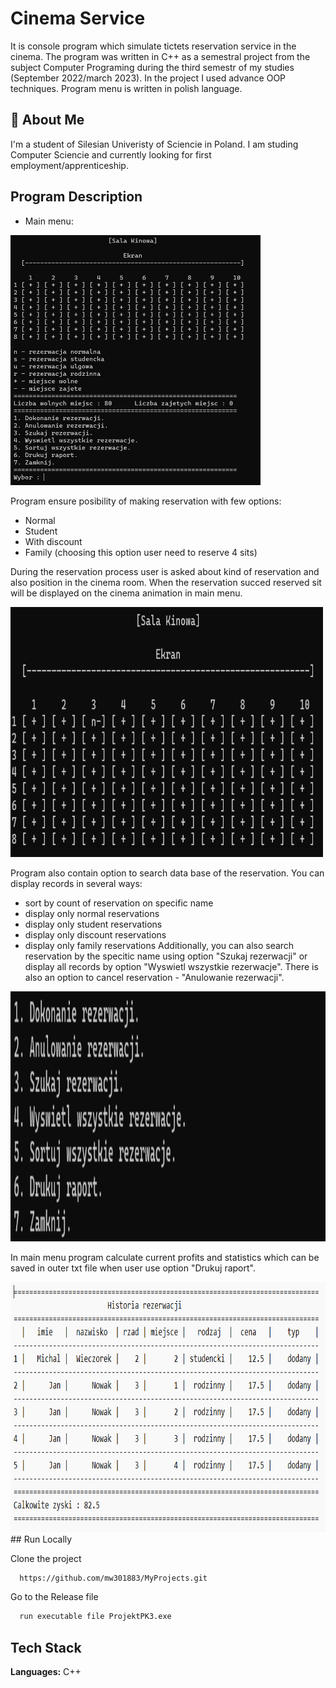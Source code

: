 
# Cinema Service

It is console program which simulate tictets reservation service in the cinema. The program was written in C++ as a semestral project from the subject Computer Programing during the third semestr of my studies (September 2022/march 2023). In the project I used advance OOP techniques. Program menu is written in polish language. 



## 🚀 About Me
I'm a student of Silesian Univeristy of Sciencie in Poland. I am studing Computer Sciencie and currently looking for first employment/apprenticeship. 


## Program Description

- Main menu:

<img src="Images/menu.png" width="400" height="400">

Program ensure posibility of making reservation with few  options:
- Normal
- Student
- With discount 
- Family (choosing this option user need to reserve 4 sits)

During the reservation process user is asked about kind of reservation and also position in the cinema room. When the reservation succed reserved sit will be displayed on the cinema animation in main menu.

<img src="Images/sala_kinowa.png" width="500" height="400">

Program also contain option to search data base of the reservation. You can display records in several ways:
- sort by count of reservation on specific name
- display only normal reservations 
- display only student reservations
- display only discount reservations
- display only family reservations
Additionally, you can also search reservation by the specitic name using option "Szukaj rezerwacji" or display all records by option "Wyswietl wszystkie rezerwacje". There is also an option to cancel reservation - "Anulowanie rezerwacji".

<img src="Images/opcje.png" width="600" height="400">

In main menu program calculate current profits and statistics which can be saved in outer txt file when user use option "Drukuj raport".

<img src="Images/raport.png" width="600" height="400">
## Run Locally

Clone the project

```bash
  https://github.com/mw301883/MyProjects.git
```

Go to the Release file

```bash
  run executable file ProjektPK3.exe
```


## Tech Stack

**Languages:** C++          
 


